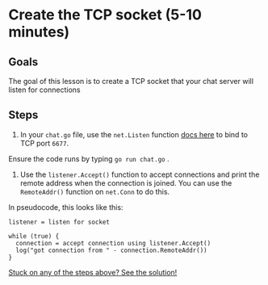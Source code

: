 # Create the TCP socket (5-10 minutes)

## Goals

The goal of this lesson is to create a TCP socket that your chat
server will listen for connections

## Steps

1. In your `chat.go` file, use the `net.Listen` function [docs here](http://golang.org/pkg/net/#Listen) 
to bind to TCP port `6677`.  


Ensure the code runs by typing `go run chat.go` .

1. Use the `listener.Accept()` function to accept connections and print
the remote address when the connection is joined.   You
can use the `RemoteAddr()` function on `net.Conn` to do this.

In pseudocode, this looks like this:

```
listener = listen for socket

while (true) {
  connection = accept connection using listener.Accept()
  log("got connection from " - connection.RemoteAddr())
}

```

[Stuck on any of the steps above? See the solution!](code/02-socket/chat-1.go)

